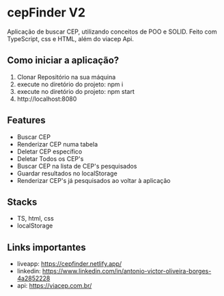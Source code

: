 # cepFinder V2

Aplicação de buscar CEP, utilizando conceitos de POO e
SOLID. Feito com TypeScript, css e HTML, além do viacep Api.

## Como iniciar a aplicação?

1. Clonar Repositório na sua máquina
2. execute no diretório do projeto: npm i
3. execute no diretório do projeto: npm start
4. http://localhost:8080

## Features

- Buscar CEP
- Renderizar CEP numa tabela
- Deletar CEP específico
- Deletar Todos os CEP's
- Buscar CEP na lista de CEP's pesquisados
- Guardar resultados no localStorage
- Renderizar CEP's já pesquisados ao voltar à aplicação

## Stacks

- TS, html, css
- localStorage

## Links importantes

- liveapp: https://cepfinder.netlify.app/
- linkedin: https://www.linkedin.com/in/antonio-victor-oliveira-borges-4a2852228
- api: https://viacep.com.br/
